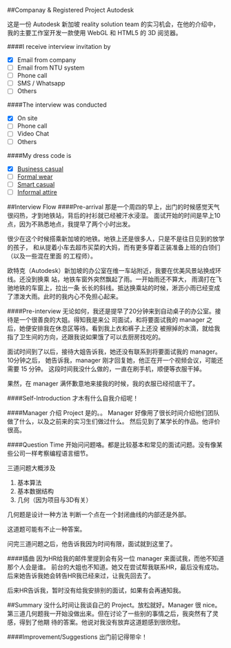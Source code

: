 ##Companay & Registered Project
Autodesk

这是一份 Autodesk 新加坡 reality solution team 的实习机会，在他的介绍中，
我的主要工作室开发一款使用 WebGL 和 HTML5 的 3D 阅览器。

####I receive interview invitation by
- [x] Email from company
- [ ] Email from NTU system
- [ ] Phone call
- [ ] SMS / Whatsapp
- [ ] Others

####The interview was conducted
- [x] On site
- [ ] Phone call
- [ ] Video Chat
- [ ] Others

####My dress code is
- [x] [Business casual](https://www.google.com.sg/search?client=ubuntu-browser&es_sm=122&tbm=isch&q=Business+Casual&spell=1&sa=X&ei=5j0hVLeAFcu58gWwuoGQAQ&ved=0CBkQvwUoAA)
- [ ] [Formal wear](https://www.google.com.sg/search?client=ubuntu-browser&es_sm=122&tbm=isch&q=Business+Casual&spell=1&sa=X&ei=5j0hVLeAFcu58gWwuoGQAQ&ved=0CBkQvwUoAA#tbm=isch&q=Formal+wear)
- [ ] [Smart casual](https://www.google.com.sg/search?q=Semi-formal&client=ubuntu-browser&es_sm=122&source=lnms&tbm=isch&sa=X&ei=rEAhVKqEOcil8AWKhYLoBA&ved=0CAgQ_AUoAQ&biw=1242&bih=599&dpr=1.1#tbm=isch&q=smart+casual+attire)
- [ ] [Informal attire]()

##Interview Flow
####Pre-arrival
那是一个周四的早上，出门的时候感觉天气很闷热，才到地铁站，背后的衬衫就已经被汗水浸湿。
面试开始的时间是早上10点，因为不熟悉地点，我提早了两个小时出发。

很少在这个时候搭乘新加坡的地铁。地铁上还是很多人，只是不是往日见到的放学的孩子，
和从提着小车去超市买菜的大妈，而有更多穿着正装准备上班的白领们（以及一些混在里面
的工程师）。

欧特克（Autodesk）新加坡的办公室在维一车站附近，我要在优美风景站换成环线。还没到换乘
站，地铁车窗外突然飘起了雨。一开始雨还不算大， 雨滴打在飞驰地铁的车窗上，拉出一条
长长的斜线。抵达换乘站的时候，淅沥小雨已经变成了漂泼大雨。此时的我内心不免担心起来。

####Pre-interview
无论如何，我还是提早了20分钟来到自动桌子的办公室。接待是一个很善良的大姐。得知我是来公
司面试，和将要面试我的 manager 之后，她便安排我在休息区等待。看到我上衣和裤子上还没
被擦掉的水滴，就给我指了卫生间的方向，还跟我说如果饿了可以去厨房找吃的。

面试时间到了以后，接待大姐告诉我，她还没有联系到将要面试我的 manager。10分钟之后，
她告诉我，manager 刚才回复她，他正在开一个视频会议，可能还需要 15 分钟。
这段时间我没什么做的，一直在刷手机，顺便等衣服干掉。

果然，在 manager 满怀歉意地来接我的时候，我的衣服已经彻底干了。

####Self-Introduction
才木有什么自我介绍呢！

####Manager 介绍 Project
是的。。
Manager 好像用了很长时间介绍他们团队做了什么，以及之前来的实习生们做过什么。
然后见到了某学长的作品。他评价很高。

####Question Time
开始问问题咯。都是比较基本和常见的面试问题。没有像某些公司一样考察编程语言细节。

三道问题大概涉及

1. 基本算法
2. 基本数据结构
3. 几何（因为项目与3D有关）

几何题是设计一种方法 判断一个点在一个封闭曲线的内部还是外部。

这道题可能有不止一种答案。

问完三道问题之后，他告诉我因为时间有限，面试就到这里了。

####插曲
因为HR给我的邮件里提到会有另一位 manager 来面试我，而他不知道那个人会是谁。
前台的大姐也不知道。她又在尝试帮我联系HR，最后没有成功。
后来她告诉我她会转告HR我已经来过，让我先回去了。

后来HR告诉我，暂时没有给我安排别的面试，如果有会再通知我。

##Summary
没什么时间让我谈自己的 Project。放松就好。Manager 很 nice。
第三道几何题我一开始没做出来。但在讨论了一些别的事情之后，我突然有了灵感，得到了他期
待的答案。他说对我没有放弃这道题感到很欣慰。

####Improvement/Suggestions
出门前记得带伞！